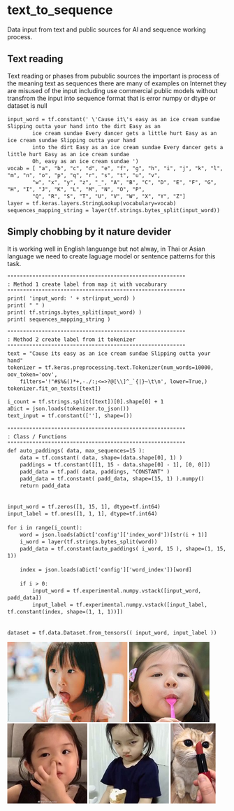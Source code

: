 # text_to_sequence

Data input from text and public sources for AI and sequence working process.

## Text reading ##

Text reading or phases from pubublic sources the important is process of the meaning text as sequences there are many of examples on Internet they are misused of the input including use commercial public models without transfrom the input into sequence format that is error numpy or dtype or dataset is null

```
input_word = tf.constant(' \'Cause it\'s easy as an ice cream sundae Slipping outta your hand into the dirt Easy as an 
		ice cream sundae Every dancer gets a little hurt Easy as an ice cream sundae Slipping outta your hand 
		into the dirt Easy as an ice cream sundae Every dancer gets a little hurt Easy as an ice cream sundae 
		Oh, easy as an ice cream sundae ')
vocab = [ "a", "b", "c", "d", "e", "f", "g", "h", "i", "j", "k", "l", "m", "n", "o", "p", "q", "r", "s", "t", "u", "v", 
		"w", "x", "y", "z", "_", "A", "B", "C", "D", "E", "F", "G", "H", "I", "J", "K", "L", "M", "N", "O", "P", 
		"Q", "R", "S", "T", "U", "V", "W", "X", "Y", "Z"]
layer = tf.keras.layers.StringLookup(vocabulary=vocab)
sequences_mapping_string = layer(tf.strings.bytes_split(input_word))
```

## Simply chobbing by it nature devider ##

It is working well in English languange but not alway, in Thai or Asian language we need to create laguage model or sentence patterns for this task.

```
"""""""""""""""""""""""""""""""""""""""""""""""""""""""""
: Method 1 create label from map it with vocaburary
"""""""""""""""""""""""""""""""""""""""""""""""""""""""""
print( 'input_word: ' + str(input_word) )
print( " " )
print( tf.strings.bytes_split(input_word) )
print( sequences_mapping_string )
```

```
"""""""""""""""""""""""""""""""""""""""""""""""""""""""""
: Method 2 create label from it tokenizer
"""""""""""""""""""""""""""""""""""""""""""""""""""""""""
text = "Cause its easy as an ice cream sundae Slipping outta your hand"
tokenizer = tf.keras.preprocessing.text.Tokenizer(num_words=10000, oov_token='oov', 
	filters='!"#$%&()*+,-./:;<=>?@[\\]^_`{|}~\t\n', lower=True,)
tokenizer.fit_on_texts([text])
```

```
i_count = tf.strings.split([text])[0].shape[0] + 1
aDict = json.loads(tokenizer.to_json())
text_input = tf.constant([''], shape=())

"""""""""""""""""""""""""""""""""""""""""""""""""""""""""
: Class / Functions
"""""""""""""""""""""""""""""""""""""""""""""""""""""""""
def auto_paddings( data, max_sequences=15 ):
	data = tf.constant( data, shape=(data.shape[0], 1) )
	paddings = tf.constant([[1, 15 - data.shape[0] - 1], [0, 0]])
	padd_data = tf.pad( data, paddings, "CONSTANT" )
	padd_data = tf.constant( padd_data, shape=(15, 1) ).numpy()
	return padd_data


input_word = tf.zeros([1, 15, 1], dtype=tf.int64)
input_label = tf.ones([1, 1, 1], dtype=tf.int64)

for i in range(i_count):
	word = json.loads(aDict['config']['index_word'])[str(i + 1)]
	i_word = layer(tf.strings.bytes_split(word))
	padd_data = tf.constant(auto_paddings( i_word, 15 ), shape=(1, 15, 1))
	
	index = json.loads(aDict['config']['word_index'])[word]

	if i > 0:
		input_word = tf.experimental.numpy.vstack([input_word, padd_data])
		input_label = tf.experimental.numpy.vstack([input_label, tf.constant(index, shape=(1, 1, 1))])


dataset = tf.data.Dataset.from_tensors(( input_word, input_label ))
```

![ice-cream](https://github.com/jkaewprateep/text_to_sequence/blob/main/images.jpg "ice-cream") 
![ice-cream](https://github.com/jkaewprateep/text_to_sequence/blob/main/image3.jpg "ice-cream")
![ice-cream](https://github.com/jkaewprateep/text_to_sequence/blob/main/image4.jpg "ice-cream")
![ice-cream](https://github.com/jkaewprateep/text_to_sequence/blob/main/image6.jpg "ice-cream")
![ice-cream](https://github.com/jkaewprateep/text_to_sequence/blob/main/image7.jpg "ice-cream")
